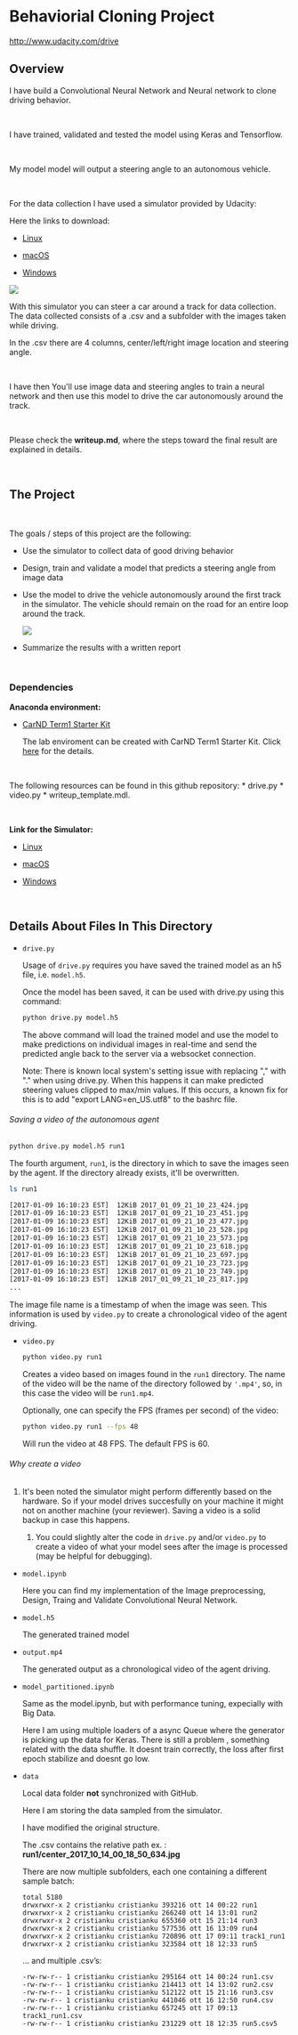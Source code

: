 Behaviorial Cloning Project
===========================

<http://www.udacity.com/drive>

Overview
--------

I have build a Convolutional Neural Network and Neural network to clone driving
behavior.

 

I have trained, validated and tested the model using Keras and Tensorflow.

 

My model model will output a steering angle to an autonomous vehicle.

 

For the data collection I have used a simulator provided by Udacity:

Here the links to download:

-   [Linux](https://d17h27t6h515a5.cloudfront.net/topher/2017/February/58ae46bb_linux-sim/linux-sim.zip)

-   [macOS](https://d17h27t6h515a5.cloudfront.net/topher/2017/February/58ae4594_mac-sim.app/mac-sim.app.zip)

-   [Windows](https://d17h27t6h515a5.cloudfront.net/topher/2017/February/58ae4419_windows-sim/windows-sim.zip)

![](writeup_images/simulator.PNG)

With this simulator you can steer a car around a track for data collection. The
data collected consists of a .csv and a subfolder with the images taken while
driving.

In the .csv there are 4 columns, center/left/right image location and steering
angle.

 

I have then You'll use image data and steering angles to train a neural network
and then use this model to drive the car autonomously around the track.

 

Please check the **writeup.md**, where the steps toward the final result are
explained in details.

 

The Project
-----------

 

The goals / steps of this project are the following:

-   Use the simulator to collect data of good driving behavior

-   Design, train and validate a model that predicts a steering angle from image
    data

-   Use the model to drive the vehicle autonomously around the first track in
    the simulator. The vehicle should remain on the road for an entire loop
    around the track.

    ![](writeup_images/autonomous.png)

-   Summarize the results with a written report

 

### Dependencies

**Anaconda environment:**

-   [CarND Term1 Starter
    Kit](https://github.com/udacity/CarND-Term1-Starter-Kit)

    The lab enviroment can be created with CarND Term1 Starter Kit. Click
    [here](https://github.com/udacity/CarND-Term1-Starter-Kit/blob/master/README.md)
    for the details.

 

The following resources can be found in this github repository: \* drive.py \*
video.py \* writeup_template.mdl.

 

**Link for the Simulator:**

-   [Linux](https://d17h27t6h515a5.cloudfront.net/topher/2017/February/58ae46bb_linux-sim/linux-sim.zip)

-   [macOS](https://d17h27t6h515a5.cloudfront.net/topher/2017/February/58ae4594_mac-sim.app/mac-sim.app.zip)

-   [Windows](https://d17h27t6h515a5.cloudfront.net/topher/2017/February/58ae4419_windows-sim/windows-sim.zip)

 

Details About Files In This Directory
-------------------------------------

-   `drive.py`

    Usage of `drive.py` requires you have saved the trained model as an h5 file,
    i.e. `model.h5`.

    Once the model has been saved, it can be used with drive.py using this
    command:

    ~~~~~~~~~~~~~~~~~~~~~~~~~~~~~~~~~~~~~~~~~~~~~~~~~~~~~~~~~~~~~~~~~~~~~~~~~ sh
    python drive.py model.h5
    ~~~~~~~~~~~~~~~~~~~~~~~~~~~~~~~~~~~~~~~~~~~~~~~~~~~~~~~~~~~~~~~~~~~~~~~~~~~~

    The above command will load the trained model and use the model to make
    predictions on individual images in real-time and send the predicted angle
    back to the server via a websocket connection.

    Note: There is known local system's setting issue with replacing "," with
    "." when using drive.py. When this happens it can make predicted steering
    values clipped to max/min values. If this occurs, a known fix for this is to
    add "export LANG=en_US.utf8" to the bashrc file.

###### Saving a video of the autonomous agent

~~~~~~~~~~~~~~~~~~~~~~~~~~~~~~~~~~~~~~~~~~~~~~~~~~~~~~~~~~~~~~~~~~~~~~~~~~~~~ sh
python drive.py model.h5 run1
~~~~~~~~~~~~~~~~~~~~~~~~~~~~~~~~~~~~~~~~~~~~~~~~~~~~~~~~~~~~~~~~~~~~~~~~~~~~~~~~

The fourth argument, `run1`, is the directory in which to save the images seen
by the agent. If the directory already exists, it'll be overwritten.

~~~~~~~~~~~~~~~~~~~~~~~~~~~~~~~~~~~~~~~~~~~~~~~~~~~~~~~~~~~~~~~~~~~~~~~~~~~~~ sh
ls run1

[2017-01-09 16:10:23 EST]  12KiB 2017_01_09_21_10_23_424.jpg
[2017-01-09 16:10:23 EST]  12KiB 2017_01_09_21_10_23_451.jpg
[2017-01-09 16:10:23 EST]  12KiB 2017_01_09_21_10_23_477.jpg
[2017-01-09 16:10:23 EST]  12KiB 2017_01_09_21_10_23_528.jpg
[2017-01-09 16:10:23 EST]  12KiB 2017_01_09_21_10_23_573.jpg
[2017-01-09 16:10:23 EST]  12KiB 2017_01_09_21_10_23_618.jpg
[2017-01-09 16:10:23 EST]  12KiB 2017_01_09_21_10_23_697.jpg
[2017-01-09 16:10:23 EST]  12KiB 2017_01_09_21_10_23_723.jpg
[2017-01-09 16:10:23 EST]  12KiB 2017_01_09_21_10_23_749.jpg
[2017-01-09 16:10:23 EST]  12KiB 2017_01_09_21_10_23_817.jpg
...
~~~~~~~~~~~~~~~~~~~~~~~~~~~~~~~~~~~~~~~~~~~~~~~~~~~~~~~~~~~~~~~~~~~~~~~~~~~~~~~~

The image file name is a timestamp of when the image was seen. This information
is used by `video.py` to create a chronological video of the agent driving.

-   `video.py`

    ~~~~~~~~~~~~~~~~~~~~~~~~~~~~~~~~~~~~~~~~~~~~~~~~~~~~~~~~~~~~~~~~~~~~~~~~~ sh
    python video.py run1
    ~~~~~~~~~~~~~~~~~~~~~~~~~~~~~~~~~~~~~~~~~~~~~~~~~~~~~~~~~~~~~~~~~~~~~~~~~~~~

    Creates a video based on images found in the `run1` directory. The name of
    the video will be the name of the directory followed by `'.mp4'`, so, in
    this case the video will be `run1.mp4`.

    Optionally, one can specify the FPS (frames per second) of the video:

    ~~~~~~~~~~~~~~~~~~~~~~~~~~~~~~~~~~~~~~~~~~~~~~~~~~~~~~~~~~~~~~~~~~~~~~~~~ sh
    python video.py run1 --fps 48
    ~~~~~~~~~~~~~~~~~~~~~~~~~~~~~~~~~~~~~~~~~~~~~~~~~~~~~~~~~~~~~~~~~~~~~~~~~~~~

    Will run the video at 48 FPS. The default FPS is 60.

###### Why create a video

1.  It's been noted the simulator might perform differently based on the
    hardware. So if your model drives succesfully on your machine it might not
    on another machine (your reviewer). Saving a video is a solid backup in case
    this happens.

    1.  You could slightly alter the code in `drive.py` and/or `video.py` to
        create a video of what your model sees after the image is processed (may
        be helpful for debugging).

-   `model.ipynb`

    Here you can find my implementation of the Image preprocessing, Design,
    Traing and Validate Convolutional Neural Network.

-   `model.h5`

    The generated trained model

-   `output.mp4`

    The generated output as a chronological video of the agent driving.

-   `model_partitioned.ipynb`

    Same as the model.ipynb, but with performance tuning, expecially with Big
    Data.

    Here I am using multiple loaders of a async Queue where the generator is
    picking up the data for Keras. There is still a problem , something related
    with the data shuffle. It doesnt train correctly, the loss after first epoch
    stabilize and doesnt go low.

-   `data`

    Local data folder **not** synchronized with GitHub.

    Here I am storing the data sampled from the simulator.

    I have modified the original structure.

    The .csv contains the relative path ex. :
    **run1/center_2017_10_14_00_18_50_634.jpg**

    There are now multiple subfolders, each one containing a different sample
    batch:

    ~~~~~~~~~~~~~~~~~~~~~~~~~~~~~~~~~~~~~~~~~~~~~~~~~~~~~~~~~~~~~~~~~~~~~~~~~~~~
    total 5180
    drwxrwxr-x 2 cristianku cristianku 393216 ott 14 00:22 run1
    drwxrwxr-x 2 cristianku cristianku 266240 ott 14 13:01 run2
    drwxrwxr-x 2 cristianku cristianku 655360 ott 15 21:14 run3
    drwxrwxr-x 2 cristianku cristianku 577536 ott 16 13:09 run4
    drwxrwxr-x 2 cristianku cristianku 720896 ott 17 09:11 track1_run1
    drwxrwxr-x 2 cristianku cristianku 323584 ott 18 12:33 run5
    ~~~~~~~~~~~~~~~~~~~~~~~~~~~~~~~~~~~~~~~~~~~~~~~~~~~~~~~~~~~~~~~~~~~~~~~~~~~~

    ... and multiple .csv’s:

    ~~~~~~~~~~~~~~~~~~~~~~~~~~~~~~~~~~~~~~~~~~~~~~~~~~~~~~~~~~~~~~~~~~~~~~~~~~~~
    -rw-rw-r-- 1 cristianku cristianku 295164 ott 14 00:24 run1.csv
    -rw-rw-r-- 1 cristianku cristianku 214413 ott 14 13:02 run2.csv
    -rw-rw-r-- 1 cristianku cristianku 512122 ott 15 21:16 run3.csv
    -rw-rw-r-- 1 cristianku cristianku 441046 ott 16 12:50 run4.csv
    -rw-rw-r-- 1 cristianku cristianku 657245 ott 17 09:13 track1_run1.csv
    -rw-rw-r-- 1 cristianku cristianku 231229 ott 18 12:35 run5.csv5
    ~~~~~~~~~~~~~~~~~~~~~~~~~~~~~~~~~~~~~~~~~~~~~~~~~~~~~~~~~~~~~~~~~~~~~~~~~~~~

     
